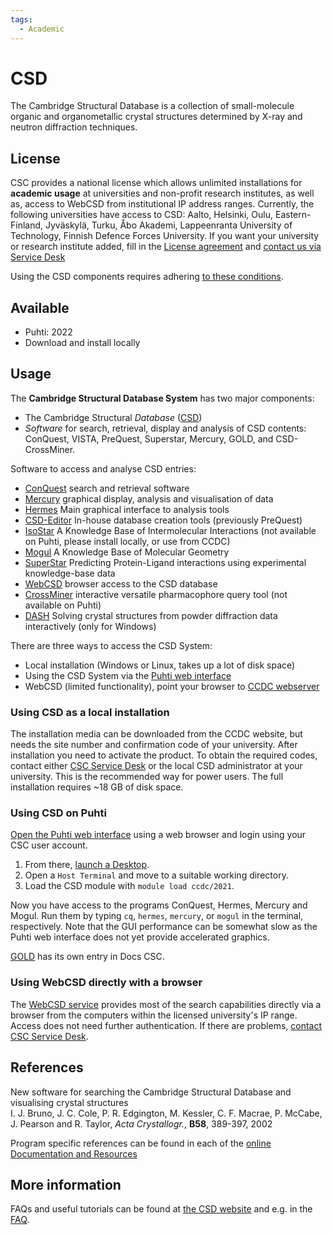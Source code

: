 ```yaml
---
tags:
  - Academic
---
```


# CSD

The Cambridge Structural Database is a collection of small-molecule
organic and organometallic crystal structures determined by X-ray and
neutron diffraction techniques.

## License
CSC provides a national license
which allows unlimited installations for **academic usage** at universities
and non-profit research institutes, as well as,
access to WebCSD from institutional IP address ranges. Currently, the
following universities have access to CSD: Aalto, Helsinki, Oulu,
Eastern-Finland, Jyväskylä, Turku, Åbo Akademi, Lappeenranta University
of Technology, Finnish Defence Forces University. If you want your
university or research institute added, fill in the 
[License agreement](../img/CSDLicenseAgreementTemplateNAC.pdf) 
and [contact us via Service Desk](../support/contact.md)

Using the CSD components requires adhering [to these conditions](../img/CSDLicenseAgreementTemplateNAC.pdf).

## Available

- Puhti: 2022
- Download and install locally

## Usage

The **Cambridge Structural Database System** has two major components:

-   The Cambridge Structural *Database* ([CSD])
-   *Software* for search, retrieval, display and analysis of CSD
    contents: ConQuest, VISTA, PreQuest, Superstar, Mercury, GOLD, and
    CSD-CrossMiner.

Software to access and analyse CSD entries:

-   [ConQuest] search and retrieval software
-   [Mercury] graphical display, analysis and visualisation of data
-   [Hermes] Main graphical interface to analysis tools
-   [CSD-Editor] In-house database creation tools (previously PreQuest)
-   [IsoStar] A Knowledge Base of Intermolecular Interactions (not
    available on Puhti, please install locally, or use from CCDC)
-   [Mogul] A Knowledge Base of Molecular Geometry
-   [SuperStar]
    Predicting Protein-Ligand interactions using experimental
    knowledge-base data
-   [WebCSD] browser access to the CSD database
-   [CrossMiner] interactive versatile pharmacophore query tool (not available on Puhti)
-   [DASH] Solving crystal structures from powder diffraction data
    interactively (only for Windows)

There are three ways to access the CSD System:

-   Local installation (Windows or Linux, takes up a lot of disk space)
-   Using the CSD System via the [Puhti web interface](../computing/webinterface/index.md)
-   WebCSD (limited functionality), point your browser to [CCDC webserver](http://webcsd.ccdc.cam.ac.uk/)

### Using CSD as a local installation

The installation media can be downloaded from the CCDC website, but
needs the site number and confirmation code of your university. After
installation you need to activate the product. To obtain the required
codes, contact either [CSC Service Desk](../support/contact.md)
or the local CSD administrator at your university. This is the
recommended way for power users. The full installation requires ~18 GB of disk space.

### Using CSD on Puhti

[Open the Puhti web interface](https://puhti.csc.fi/) using a web browser and login using your CSC user account.

1. From there, [launch a Desktop](../computing/webinterface/desktop.md#launching).
2. Open a `Host Terminal` and  move to a suitable working directory.
3. Load the CSD module with `module load ccdc/2021`.

Now you have access to the programs ConQuest, Hermes, Mercury and Mogul. Run them by typing `cq`, `hermes`, `mercury`, or `mogul` in the terminal, respectively. Note that the GUI performance can be somewhat slow as the Puhti web interface does not yet provide accelerated graphics.

[GOLD](gold.md) has its own entry in Docs CSC.

### Using WebCSD directly with a browser

The [WebCSD service](https://www.ccdc.cam.ac.uk/structures) 
provides most of the search capabilities directly via a browser from
the computers within the licensed university's IP range. Access does not need
further authentication. If there are problems, [contact CSC
Service Desk](../support/contact.md).

## References

New software for searching the Cambridge Structural Database and
visualising crystal structures  
I. J. Bruno, J. C. Cole, P. R. Edgington, M. Kessler, C. F. Macrae, P.
McCabe, J. Pearson and R. Taylor, *Acta Crystallogr.*, **B58**, 389-397,
2002

Program specific references can be found in each of the
[online Documentation and Resources](https://www.ccdc.cam.ac.uk/support-and-resources/ccdcresources/)

## More information


FAQs and useful tutorials can be found at [the CSD website](https://www.ccdc.cam.ac.uk/support-and-resources) and e.g. in the [FAQ](https://www.ccdc.cam.ac.uk/support-and-resources/Support/search?c=Product+Reference).

  [CSD]: http://www.ccdc.cam.ac.uk/products/csd_system
  [License agreement]: https://research.csc.fi/documents/48467/73370/CCDC+License+Agreement+Template.pdf/bea49ea1-a6ee-4e7e-94d3-9b7ef8e3a361
  [ConQuest]: https://www.ccdc.cam.ac.uk/solutions/software/conquest/
  [Mercury]: https://www.ccdc.cam.ac.uk/solutions/software/mercury/
  [Hermes]: https://www.ccdc.cam.ac.uk/solutions/software/hermes/
  [CSD-Editor]: https://www.ccdc.cam.ac.uk/solutions/software/csd-editor/
  [IsoStar]: https://www.ccdc.cam.ac.uk/solutions/software/isostar/
  [Mogul]: https://www.ccdc.cam.ac.uk/solutions/software/mogul/
  [SuperStar]: https://www.ccdc.cam.ac.uk/solutions/software/superstar/
  [WebCSD]: https://www.ccdc.cam.ac.uk/solutions/software/webcsd/
  [CrossMiner]: https://www.ccdc.cam.ac.uk/solutions/software/csd-crossminer/
  [DASH]: https://www.ccdc.cam.ac.uk/open-source-products/dash-software/

